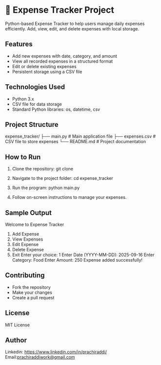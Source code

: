 # 📝 Expense Tracker Project

Python-based Expense Tracker to help users manage daily expenses efficiently. Add, view, edit, and delete expenses with local storage.

## Features
- Add new expenses with date, category, and amount
- View all recorded expenses in a structured format
- Edit or delete existing expenses
- Persistent storage using a CSV file

## Technologies Used
- Python 3.x
- CSV file for data storage
- Standard Python libraries: os, datetime, csv

## Project Structure
expense_tracker/
├── main.py          # Main application file
├── expenses.csv     # CSV file to store expenses
└── README.md        # Project documentation

## How to Run
1. Clone the repository:
git clone <your-repo-url>

2. Navigate to the project folder:
cd expense_tracker

3. Run the program:
python main.py

4. Follow on-screen instructions to manage your expenses.

## Sample Output
Welcome to Expense Tracker
1. Add Expense
2. View Expenses
3. Edit Expense
4. Delete Expense
5. Exit
Enter your choice: 1
Enter Date (YYYY-MM-DD): 2025-09-16
Enter Category: Food
Enter Amount: 250
Expense added successfully!

## Contributing
- Fork the repository
- Make your changes
- Create a pull request

## License
MIT License

## Author
Linkedin: https://www.linkedin.com/in/prachiraddi/
Email:prachiraddiwork@gmail.com
